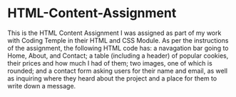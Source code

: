 # HTML-Content-Assignment
This is the HTML Content Assignment I was assigned as part of my work with Coding Temple in their HTML and CSS Module. As per the instructions of the assignment, the following HTML code has: a navagation bar going to Home, About, and Contact; a table (including a header) of popular cookies, their prices and how much I had of them; two images, one of which is rounded; and a contact form asking users for their name and email, as well as inquiring where they heard about the project and a place for them to write down a message. 
